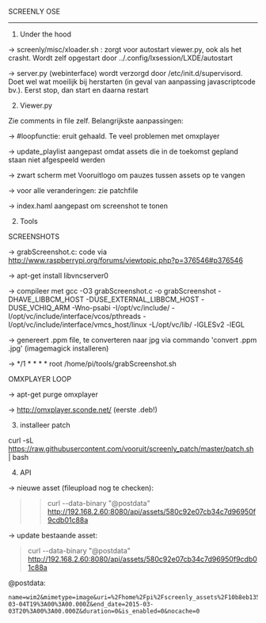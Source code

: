 SCREENLY OSE
************

1) Under the hood


-> screenly/misc/xloader.sh : zorgt voor autostart viewer.py, ook als het crasht. Wordt zelf opgestart door ../.config/lxsession/LXDE/autostart

-> server.py (webinterface) wordt verzorgd door /etc/init.d/supervisord. Doet wel wat moeilijk bij herstarten (in geval van aanpassing javascriptcode bv.). Eerst stop, dan start en daarna restart

2) Viewer.py

Zie comments in file zelf. Belangrijkste aanpassingen:

-> #loopfunctie: eruit gehaald. Te veel problemen met omxplayer

-> update_playlist aangepast omdat assets die in de toekomst gepland staan niet afgespeeld werden

-> zwart scherm met Vooruitlogo om pauzes tussen assets op te vangen

-> voor alle veranderingen: zie patchfile

-> index.haml aangepast om screenshot te tonen


2) Tools

SCREENSHOTS

-> grabScreenshot.c: code via http://www.raspberrypi.org/forums/viewtopic.php?p=376546#p376546

-> apt-get install libvncserver0

-> compileer met  gcc -O3 grabScreenshot.c -o grabScreenshot -DHAVE_LIBBCM_HOST -DUSE_EXTERNAL_LIBBCM_HOST -DUSE_VCHIQ_ARM -Wno-psabi -I/opt/vc/include/ -I/opt/vc/include/interface/vcos/pthreads -I/opt/vc/include/interface/vmcs_host/linux -L/opt/vc/lib/ -lGLESv2 -lEGL

-> genereert .ppm file, te converteren naar jpg via commando 'convert .ppm .jpg' (imagemagick installeren)

-> */1 * * * *	root	/home/pi/tools/grabScreenshot.sh

OMXPLAYER LOOP

-> apt-get purge omxplayer

-> http://omxplayer.sconde.net/ (eerste .deb!)

3) installeer patch

curl -sL https://raw.githubusercontent.com/vooruit/screenly_patch/master/patch.sh | bash

4) API

-> nieuwe asset (fileupload nog te checken):
> > curl --data-binary "@postdata" http://192.168.2.60:8080/api/assets/580c92e07cb34c7d96950f9cdb01c88a

-> update bestaande asset:
> curl --data-binary "@postdata" http://192.168.2.60:8080/api/assets/580c92e07cb34c7d96950f9cdb01c88a

@postdata:
``` 
name=wim2&mimetype=image&uri=%2Fhome%2Fpi%2Fscreenly_assets%2F10b8eb1354be48cbaa228a749c6fb841&is_active=false&start_date=2015-03-04T19%3A00%3A00.000Z&end_date=2015-03-03T20%3A00%3A00.000Z&duration=0&is_enabled=0&nocache=0
```

